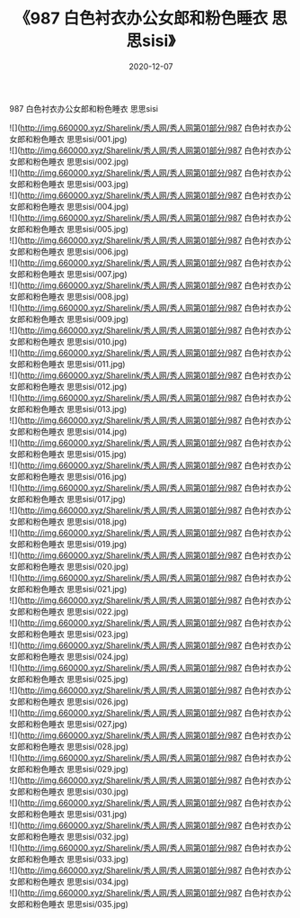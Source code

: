 ﻿---
layout: post
title:  《987 白色衬衣办公女郎和粉色睡衣 思思sisi》
date:   2020-12-07
img: http://img.660000.xyz/Sharelink/秀人网/秀人网第01部分/987 白色衬衣办公女郎和粉色睡衣 思思sisi/000.jpg
categories: [美女, 清纯, 唯美]
---

987 白色衬衣办公女郎和粉色睡衣 思思sisi

  ![](http://img.660000.xyz/Sharelink/秀人网/秀人网第01部分/987 白色衬衣办公女郎和粉色睡衣 思思sisi/001.jpg) <br> ![](http://img.660000.xyz/Sharelink/秀人网/秀人网第01部分/987 白色衬衣办公女郎和粉色睡衣 思思sisi/002.jpg) <br> ![](http://img.660000.xyz/Sharelink/秀人网/秀人网第01部分/987 白色衬衣办公女郎和粉色睡衣 思思sisi/003.jpg) <br> ![](http://img.660000.xyz/Sharelink/秀人网/秀人网第01部分/987 白色衬衣办公女郎和粉色睡衣 思思sisi/004.jpg) <br> ![](http://img.660000.xyz/Sharelink/秀人网/秀人网第01部分/987 白色衬衣办公女郎和粉色睡衣 思思sisi/005.jpg) <br> ![](http://img.660000.xyz/Sharelink/秀人网/秀人网第01部分/987 白色衬衣办公女郎和粉色睡衣 思思sisi/006.jpg) <br> ![](http://img.660000.xyz/Sharelink/秀人网/秀人网第01部分/987 白色衬衣办公女郎和粉色睡衣 思思sisi/007.jpg) <br> ![](http://img.660000.xyz/Sharelink/秀人网/秀人网第01部分/987 白色衬衣办公女郎和粉色睡衣 思思sisi/008.jpg) <br> ![](http://img.660000.xyz/Sharelink/秀人网/秀人网第01部分/987 白色衬衣办公女郎和粉色睡衣 思思sisi/009.jpg) <br> ![](http://img.660000.xyz/Sharelink/秀人网/秀人网第01部分/987 白色衬衣办公女郎和粉色睡衣 思思sisi/010.jpg) <br> ![](http://img.660000.xyz/Sharelink/秀人网/秀人网第01部分/987 白色衬衣办公女郎和粉色睡衣 思思sisi/011.jpg) <br> ![](http://img.660000.xyz/Sharelink/秀人网/秀人网第01部分/987 白色衬衣办公女郎和粉色睡衣 思思sisi/012.jpg) <br> ![](http://img.660000.xyz/Sharelink/秀人网/秀人网第01部分/987 白色衬衣办公女郎和粉色睡衣 思思sisi/013.jpg) <br> ![](http://img.660000.xyz/Sharelink/秀人网/秀人网第01部分/987 白色衬衣办公女郎和粉色睡衣 思思sisi/014.jpg) <br> ![](http://img.660000.xyz/Sharelink/秀人网/秀人网第01部分/987 白色衬衣办公女郎和粉色睡衣 思思sisi/015.jpg) <br> ![](http://img.660000.xyz/Sharelink/秀人网/秀人网第01部分/987 白色衬衣办公女郎和粉色睡衣 思思sisi/016.jpg) <br> ![](http://img.660000.xyz/Sharelink/秀人网/秀人网第01部分/987 白色衬衣办公女郎和粉色睡衣 思思sisi/017.jpg) <br> ![](http://img.660000.xyz/Sharelink/秀人网/秀人网第01部分/987 白色衬衣办公女郎和粉色睡衣 思思sisi/018.jpg) <br> ![](http://img.660000.xyz/Sharelink/秀人网/秀人网第01部分/987 白色衬衣办公女郎和粉色睡衣 思思sisi/019.jpg) <br> ![](http://img.660000.xyz/Sharelink/秀人网/秀人网第01部分/987 白色衬衣办公女郎和粉色睡衣 思思sisi/020.jpg) <br> ![](http://img.660000.xyz/Sharelink/秀人网/秀人网第01部分/987 白色衬衣办公女郎和粉色睡衣 思思sisi/021.jpg) <br> ![](http://img.660000.xyz/Sharelink/秀人网/秀人网第01部分/987 白色衬衣办公女郎和粉色睡衣 思思sisi/022.jpg) <br> ![](http://img.660000.xyz/Sharelink/秀人网/秀人网第01部分/987 白色衬衣办公女郎和粉色睡衣 思思sisi/023.jpg) <br> ![](http://img.660000.xyz/Sharelink/秀人网/秀人网第01部分/987 白色衬衣办公女郎和粉色睡衣 思思sisi/024.jpg) <br> ![](http://img.660000.xyz/Sharelink/秀人网/秀人网第01部分/987 白色衬衣办公女郎和粉色睡衣 思思sisi/025.jpg) <br> ![](http://img.660000.xyz/Sharelink/秀人网/秀人网第01部分/987 白色衬衣办公女郎和粉色睡衣 思思sisi/026.jpg) <br> ![](http://img.660000.xyz/Sharelink/秀人网/秀人网第01部分/987 白色衬衣办公女郎和粉色睡衣 思思sisi/027.jpg) <br> ![](http://img.660000.xyz/Sharelink/秀人网/秀人网第01部分/987 白色衬衣办公女郎和粉色睡衣 思思sisi/028.jpg) <br> ![](http://img.660000.xyz/Sharelink/秀人网/秀人网第01部分/987 白色衬衣办公女郎和粉色睡衣 思思sisi/029.jpg) <br> ![](http://img.660000.xyz/Sharelink/秀人网/秀人网第01部分/987 白色衬衣办公女郎和粉色睡衣 思思sisi/030.jpg) <br> ![](http://img.660000.xyz/Sharelink/秀人网/秀人网第01部分/987 白色衬衣办公女郎和粉色睡衣 思思sisi/031.jpg) <br> ![](http://img.660000.xyz/Sharelink/秀人网/秀人网第01部分/987 白色衬衣办公女郎和粉色睡衣 思思sisi/032.jpg) <br> ![](http://img.660000.xyz/Sharelink/秀人网/秀人网第01部分/987 白色衬衣办公女郎和粉色睡衣 思思sisi/033.jpg) <br> ![](http://img.660000.xyz/Sharelink/秀人网/秀人网第01部分/987 白色衬衣办公女郎和粉色睡衣 思思sisi/034.jpg) <br> ![](http://img.660000.xyz/Sharelink/秀人网/秀人网第01部分/987 白色衬衣办公女郎和粉色睡衣 思思sisi/035.jpg) <br>